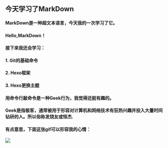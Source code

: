 ## 今天学习了MarkDown
#### MarkDown是一种超文本语言，今天我的一次学习了它。
#### Hello,MarkDown！
#### 接下来我还会学习：
#### 1. Git的基础命令
#### 2. Hexo框架
#### 3. Hexo更换主题
#### 用命令行敲命令是一种**Geek**行为，我觉得还挺有趣的。
#### Geek是指极客，通常被用于形容对计算机和网络技术有狂热兴趣并投入大量时间钻研的人。所以俗称发烧友或怪杰.
#### 有点意思，下面这张gif可以形容我的心情：
![](https://qgt-style.oss-cn-hangzhou.aliyuncs.com/newcourse/p4/g1/g1-2-2/tenor.gif)
